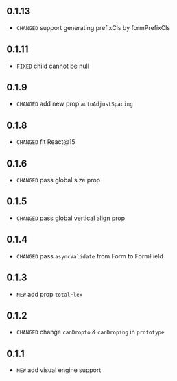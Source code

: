 ## 0.1.13

* `CHANGED` support generating prefixCls by formPrefixCls

## 0.1.11

* `FIXED` child cannot be null

## 0.1.9

* `CHANGED` add new prop `autoAdjustSpacing`

## 0.1.8

* `CHANGED` fit React@15

## 0.1.6

* `CHANGED` pass global size prop

## 0.1.5

* `CHANGED` pass global vertical align prop

## 0.1.4

* `CHANGED` pass `asyncValidate` from Form to FormField

## 0.1.3

* `NEW` add prop `totalFlex`

## 0.1.2

* `CHANGED` change `canDropto` & `canDroping` in `prototype`

## 0.1.1

* `NEW` add visual engine support